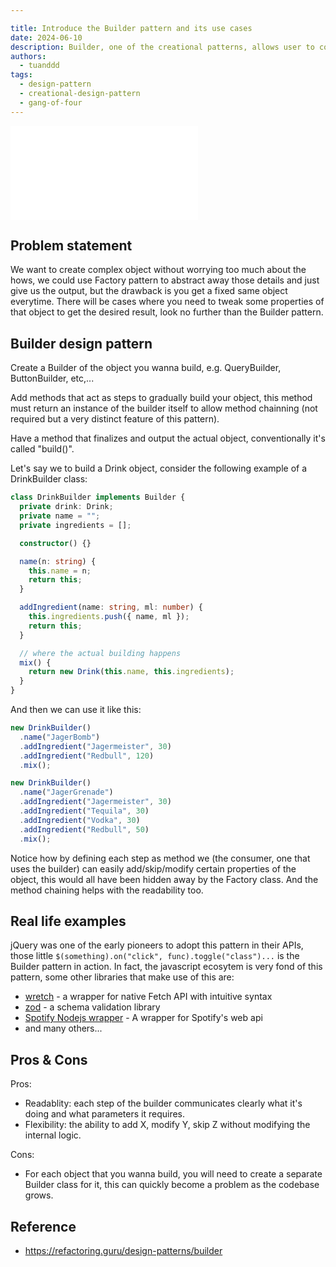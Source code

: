 ```yaml
---

title: Introduce the Builder pattern and its use cases
date: 2024-06-10
description: Builder, one of the creational patterns, allows user to construct complex object step by step while still maintaining flexibility.
authors:
  - tuanddd
tags:
  - design-pattern
  - creational-design-pattern
  - gang-of-four
---
```


![](assets/builder-design-pattern.pdf)

## Problem statement

We want to create complex object without worrying too much about the hows, we could use Factory pattern to abstract away those details and just give us the output, but the drawback is you get a fixed same object everytime. There will be cases where you need to tweak some properties of that object to get the desired result, look no further than the Builder pattern.

## Builder design pattern

Create a Builder of the object you wanna build, e.g. QueryBuilder, ButtonBuilder, etc,...

Add methods that act as steps to gradually build your object, this method must return an instance of the builder itself to allow method chainning (not required but a very distinct feature of this pattern).

Have a method that finalizes and output the actual object, conventionally it's called "build()".

Let's say we to build a Drink object, consider the following example of a DrinkBuilder class:

```ts
class DrinkBuilder implements Builder {
  private drink: Drink;
  private name = "";
  private ingredients = [];

  constructor() {}

  name(n: string) {
    this.name = n;
    return this;
  }

  addIngredient(name: string, ml: number) {
    this.ingredients.push({ name, ml });
    return this;
  }

  // where the actual building happens
  mix() {
    return new Drink(this.name, this.ingredients);
  }
}
```

And then we can use it like this:

```ts
new DrinkBuilder()
  .name("JagerBomb")
  .addIngredient("Jagermeister", 30)
  .addIngredient("Redbull", 120)
  .mix();

new DrinkBuilder()
  .name("JagerGrenade")
  .addIngredient("Jagermeister", 30)
  .addIngredient("Tequila", 30)
  .addIngredient("Vodka", 30)
  .addIngredient("Redbull", 50)
  .mix();
```

Notice how by defining each step as method we (the consumer, one that uses the builder) can easily add/skip/modify certain properties of the object, this would all have been hidden away by the Factory class. And the method chaining helps with the readability too.

## Real life examples

jQuery was one of the early pioneers to adopt this pattern in their APIs, those little `$(something).on("click", func).toggle("class")...` is the Builder pattern in action. In fact, the javascript ecosytem is very fond of this pattern, some other libraries that make use of this are:

- [wretch](https://github.com/elbywan/wretch) - a wrapper for native Fetch API with intuitive syntax
- [zod](https://github.com/colinhacks/zod) - a schema validation library
- [Spotify Nodejs wrapper](https://github.com/thelinmichael/spotify-web-api-node) - A wrapper for Spotify's web api
- and many others...

## Pros & Cons

Pros:

- Readablity: each step of the builder communicates clearly what it's doing and what parameters it requires.
- Flexibility: the ability to add X, modify Y, skip Z without modifying the internal logic.

Cons:

- For each object that you wanna build, you will need to create a separate Builder class for it, this can quickly become a problem as the codebase grows.

## Reference

- <https://refactoring.guru/design-patterns/builder>
